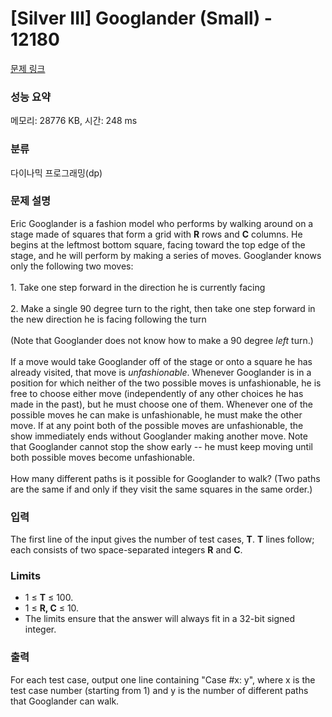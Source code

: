 # [Silver III] Googlander (Small) - 12180 

[문제 링크](https://www.acmicpc.net/problem/12180) 

### 성능 요약

메모리: 28776 KB, 시간: 248 ms

### 분류

다이나믹 프로그래밍(dp)

### 문제 설명

<p>Eric Googlander is a fashion model who performs by walking around on a stage made of squares that form a grid with <strong>R</strong> rows and <strong>C</strong> columns. He begins at the leftmost bottom square, facing toward the top edge of the stage, and he will perform by making a series of moves. Googlander knows only the following two moves:<br>
<br>
1. Take one step forward in the direction he is currently facing<br>
<br>
2. Make a single 90 degree turn to the right, then take one step forward in the new direction he is facing following the turn<br>
<br>
(Note that Googlander does not know how to make a 90 degree <em>left</em> turn.)<br>
<br>
If a move would take Googlander off of the stage or onto a square he has already visited, that move is <em>unfashionable</em>. Whenever Googlander is in a position for which neither of the two possible moves is unfashionable, he is free to choose either move (independently of any other choices he has made in the past), but he must choose one of them. Whenever one of the possible moves he can make is unfashionable, he must make the other move. If at any point both of the possible moves are unfashionable, the show immediately ends without Googlander making another move. Note that Googlander cannot stop the show early -- he must keep moving until both possible moves become unfashionable.<br>
<br>
How many different paths is it possible for Googlander to walk? (Two paths are the same if and only if they visit the same squares in the same order.)</p>

### 입력 

 <p>The first line of the input gives the number of test cases, <strong>T</strong>. <strong>T</strong> lines follow; each consists of two space-separated integers <strong>R</strong> and <strong>C</strong>.</p>

<h3>Limits</h3>

<ul>
	<li>1 ≤ <strong>T</strong> ≤ 100.</li>
	<li>1 ≤ <strong>R, C</strong> ≤ 10.</li>
	<li>The limits ensure that the answer will always fit in a 32-bit signed integer.</li>
</ul>

### 출력 

 <p>For each test case, output one line containing "Case #x: y", where x is the test case number (starting from 1) and y is the number of different paths that Googlander can walk.</p>

